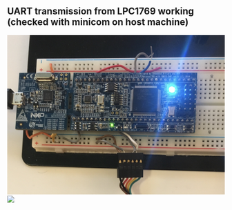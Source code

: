 ## UART transmission from LPC1769 working (checked with minicom on host machine) <br>

![](wired_connections.JPG)
![](screenshot_transmission_from_LPC_working.JPG)

